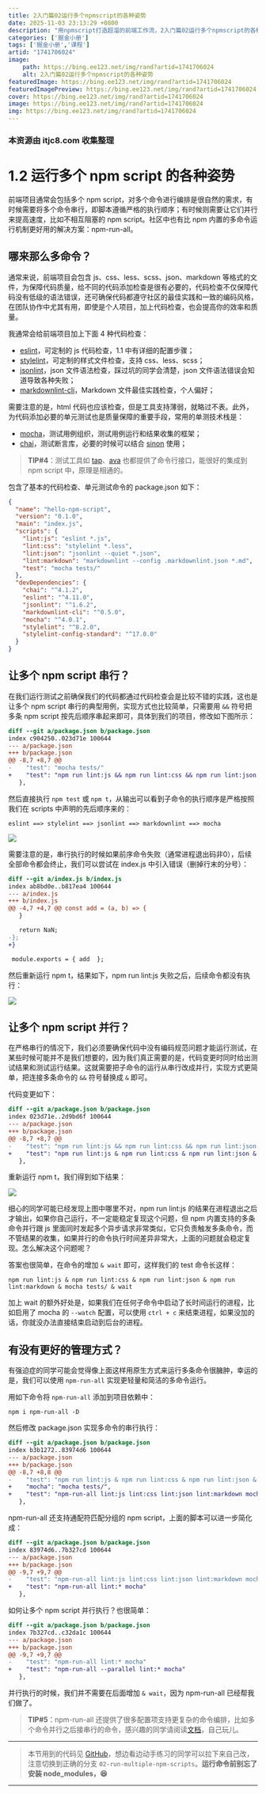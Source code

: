 ```yaml
---
title: 2入门篇02运行多个npmscript的各种姿势
date: 2025-11-03 23:13:29 +0800
description: "用npmscript打造超溜的前端工作流，2入门篇02运行多个npmscript的各种姿势"
categories: ['掘金小册']
tags: ['掘金小册','课程']
artid: "1741706024"
image:
    path: https://bing.ee123.net/img/rand?artid=1741706024
    alt: 2入门篇02运行多个npmscript的各种姿势
featuredImage: https://bing.ee123.net/img/rand?artid=1741706024
featuredImagePreview: https://bing.ee123.net/img/rand?artid=1741706024
cover: https://bing.ee123.net/img/rand?artid=1741706024
image: https://bing.ee123.net/img/rand?artid=1741706024
img: https://bing.ee123.net/img/rand?artid=1741706024
---
```


### 本资源由 itjc8.com 收集整理
# 1.2 运行多个 npm script 的各种姿势

前端项目通常会包括多个 npm script，对多个命令进行编排是很自然的需求，有时候需要将多个命令串行，即脚本遵循严格的执行顺序；有时候则需要让它们并行来提高速度，比如不相互阻塞的 npm script。社区中也有比 npm 内置的多命令运行机制更好用的解决方案：npm-run-all。

## 哪来那么多命令？

通常来说，前端项目会包含 js、css、less、scss、json、markdown 等格式的文件，为保障代码质量，给不同的代码添加检查是很有必要的，代码检查不仅保障代码没有低级的语法错误，还可确保代码都遵守社区的最佳实践和一致的编码风格，在团队协作中尤其有用，即使是个人项目，加上代码检查，也会提高你的效率和质量。

我通常会给前端项目加上下面 4 种代码检查：

* [eslint](https://eslint.org)，可定制的 js 代码检查，1.1 中有详细的配置步骤；
* [stylelint](https://stylelint.io)，可定制的样式文件检查，支持 css、less、scss；
* [jsonlint](https://github.com/zaach/jsonlint)，json 文件语法检查，踩过坑的同学会清楚，json 文件语法错误会知道导致各种失败；
* [markdownlint-cli](https://github.com/igorshubovych/markdownlint-cli)，Markdown 文件最佳实践检查，个人偏好；

需要注意的是，html 代码也应该检查，但是工具支持薄弱，就略过不表。此外，为代码添加必要的单元测试也是质量保障的重要手段，常用的单测技术栈是：

* [mocha](https://mochajs.org)，测试用例组织，测试用例运行和结果收集的框架；
* [chai](http://chaijs.com)，测试断言库，必要的时候可以结合 [sinon](http://sinonjs.org) 使用；

> **TIP#4**：测试工具如 [tap](http://www.node-tap.org)、[ava](https://github.com/avajs/ava) 也都提供了命令行接口，能很好的集成到 npm script 中，原理是相通的。

包含了基本的代码检查、单元测试命令的 package.json 如下：

```json
{
  "name": "hello-npm-script",
  "version": "0.1.0",
  "main": "index.js",
  "scripts": {
    "lint:js": "eslint *.js",
    "lint:css": "stylelint *.less",
    "lint:json": "jsonlint --quiet *.json",
    "lint:markdown": "markdownlint --config .markdownlint.json *.md",
    "test": "mocha tests/"
  },
  "devDependencies": {
    "chai": "^4.1.2",
    "eslint": "^4.11.0",
    "jsonlint": "^1.6.2",
    "markdownlint-cli": "^0.5.0",
    "mocha": "^4.0.1",
    "stylelint": "^8.2.0",
    "stylelint-config-standard": "^17.0.0"
  }
}
```

## 让多个 npm script 串行？

在我们运行测试之前确保我们的代码都通过代码检查会是比较不错的实践，这也是让多个 npm script 串行的典型用例，实现方式也比较简单，只需要用 `&&` 符号把多条 npm script 按先后顺序串起来即可，具体到我们的项目，修改如下图所示：

```patch
diff --git a/package.json b/package.json
index c904250..023d71e 100644
--- a/package.json
+++ b/package.json
@@ -8,7 +8,7 @@
-    "test": "mocha tests/"
+    "test": "npm run lint:js && npm run lint:css && npm run lint:json && npm run lint:markdown && mocha tests/"
   },
```

然后直接执行 `npm test` 或 `npm t`，从输出可以看到子命令的执行顺序是严格按照我们在 scripts 中声明的先后顺序来的：

`eslint ==> stylelint ==> jsonlint ==> markdownlint ==> mocha`

![](https://user-gold-cdn.xitu.io/2017/11/25/15ff2957cc35e9ce?w=1078&h=669&f=png&s=90004)

需要注意的是，串行执行的时候如果前序命令失败（通常进程退出码非0），后续全部命令都会终止，我们可以尝试在 index.js 中引入错误（删掉行末的分号）：

```patch
diff --git a/index.js b/index.js
index ab8bd0e..b817ea4 100644
--- a/index.js
+++ b/index.js
@@ -4,7 +4,7 @@ const add = (a, b) => {
   }

   return NaN;
-};
+}

 module.exports = { add  };
```

然后重新运行 npm t，结果如下，npm run lint:js 失败之后，后续命令都没有执行：

![](https://user-gold-cdn.xitu.io/2017/11/25/15ff2961675b23a7?w=1042&h=512&f=png&s=89882)

## 让多个 npm script 并行？

在严格串行的情况下，我们必须要确保代码中没有编码规范问题才能运行测试，在某些时候可能并不是我们想要的，因为我们真正需要的是，代码变更时同时给出测试结果和测试运行结果。这就需要把子命令的运行从串行改成并行，实现方式更简单，把连接多条命令的 `&&` 符号替换成 `&` 即可。

代码变更如下：

```patch
diff --git a/package.json b/package.json
index 023d71e..2d9bd6f 100644
--- a/package.json
+++ b/package.json
@@ -8,7 +8,7 @@
-    "test": "npm run lint:js && npm run lint:css && npm run lint:json && npm run lint:markdown && mocha tests/"
+    "test": "npm run lint:js & npm run lint:css & npm run lint:json & npm run lint:markdown & mocha tests/"
   },
```

重新运行 npm t，我们得到如下结果：

![](https://user-gold-cdn.xitu.io/2017/11/25/15ff29662791ea78?w=1094&h=926&f=png&s=141214)

细心的同学可能已经发现上图中哪里不对，npm run lint:js 的结果在进程退出之后才输出，如果你自己运行，不一定能稳定复现这个问题，但 npm 内置支持的多条命令并行跟 js 里面同时发起多个异步请求非常类似，它只负责触发多条命令，而不管结果的收集，如果并行的命令执行时间差异非常大，上面的问题就会稳定复现。怎么解决这个问题呢？

答案也很简单，在命令的增加 `& wait` 即可，这样我们的 test 命令长这样：

```shell
npm run lint:js & npm run lint:css & npm run lint:json & npm run lint:markdown & mocha tests/ & wait
```

加上 wait 的额外好处是，如果我们在任何子命令中启动了长时间运行的进程，比如启用了 mocha 的 `--watch` 配置，可以使用 `ctrl + c` 来结束进程，如果没加的话，你就没办法直接结束启动到后台的进程。

## 有没有更好的管理方式？

有强迫症的同学可能会觉得像上面这样用原生方式来运行多条命令很臃肿，幸运的是，我们可以使用 `npm-run-all` 实现更轻量和简洁的多命令运行。

用如下命令将 `npm-run-all` 添加到项目依赖中：

```shell
npm i npm-run-all -D
```

然后修改 package.json 实现多命令的串行执行：

```patch
diff --git a/package.json b/package.json
index b3b1272..83974d6 100644
--- a/package.json
+++ b/package.json
@@ -8,7 +8,8 @@
-    "test": "npm run lint:js & npm run lint:css & npm run lint:json & npm run lint:markdown & mocha tests/ & wait"
+    "mocha": "mocha tests/",
+    "test": "npm-run-all lint:js lint:css lint:json lint:markdown mocha"
   },
```

npm-run-all 还支持通配符匹配分组的 npm script，上面的脚本可以进一步简化成：

```patch
diff --git a/package.json b/package.json
index 83974d6..7b327cd 100644
--- a/package.json
+++ b/package.json
@@ -9,7 +9,7 @@
-    "test": "npm-run-all lint:js lint:css lint:json lint:markdown mocha"
+    "test": "npm-run-all lint:* mocha"
   },
```

如何让多个 npm script 并行执行？也很简单：

```patch
diff --git a/package.json b/package.json
index 7b327cd..c32da1c 100644
--- a/package.json
+++ b/package.json
@@ -9,7 +9,7 @@
-    "test": "npm-run-all lint:* mocha"
+    "test": "npm-run-all --parallel lint:* mocha"
   },
```

并行执行的时候，我们并不需要在后面增加 `& wait`，因为 npm-run-all 已经帮我们做了。

> **TIP#5**：npm-run-all 还提供了很多配置项支持更复杂的命令编排，比如多个命令并行之后接串行的命令，感兴趣的同学请阅读[文档](https://github.com/mysticatea/npm-run-all/blob/HEAD/docs/npm-run-all.md)，自己玩儿。


----------------------------

> 本节用到的代码见 [GitHub](https://github.com/wangshijun/automated-workflow-with-npm-script/tree/02-run-multiple-npm-scripts)，想边看边动手练习的同学可以拉下来自己改，注意切换到正确的分支 `02-run-multiple-npm-scripts`。**运行命令前别忘了安装 node_modules，😆**

----------------------------
